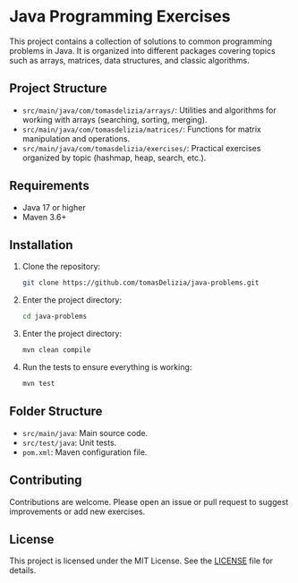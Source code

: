 # Java Programming Exercises

This project contains a collection of solutions to common programming problems in Java. It is organized into different
packages covering topics such as arrays, matrices, data structures, and classic algorithms.

## Project Structure

- `src/main/java/com/tomasdelizia/arrays/`: Utilities and algorithms for working with arrays (searching, sorting,
  merging).
- `src/main/java/com/tomasdelizia/matrices/`: Functions for matrix manipulation and operations.
- `src/main/java/com/tomasdelizia/exercises/`: Practical exercises organized by topic (hashmap, heap, search, etc.).

## Requirements

- Java 17 or higher
- Maven 3.6+

## Installation

1. Clone the repository:
    ```bash
    git clone https://github.com/tomasDelizia/java-problems.git
    ````
2. Enter the project directory:
    ```bash
    cd java-problems
    ```
3. Enter the project directory:
    ```bash
    mvn clean compile
    ```
4. Run the tests to ensure everything is working:
    ```bash
    mvn test
    ```

## Folder Structure

- `src/main/java`: Main source code.
- `src/test/java`: Unit tests.
- `pom.xml`: Maven configuration file.

## Contributing

Contributions are welcome. Please open an issue or pull request to suggest improvements or add new exercises.

## License

This project is licensed under the MIT License. See the [LICENSE](LICENSE) file for details.